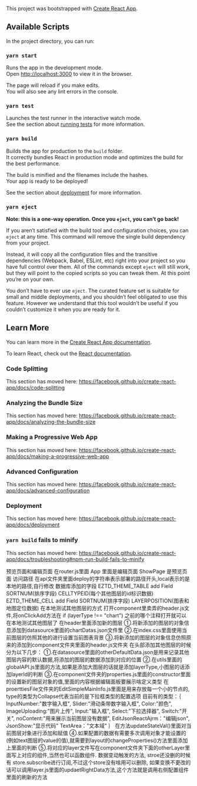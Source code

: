 This project was bootstrapped with [Create React App](https://github.com/facebook/create-react-app).

## Available Scripts

In the project directory, you can run:

### `yarn start`

Runs the app in the development mode.<br />
Open [http://localhost:3000](http://localhost:3000) to view it in the browser.

The page will reload if you make edits.<br />
You will also see any lint errors in the console.

### `yarn test`

Launches the test runner in the interactive watch mode.<br />
See the section about [running tests](https://facebook.github.io/create-react-app/docs/running-tests) for more information.

### `yarn build`

Builds the app for production to the `build` folder.<br />
It correctly bundles React in production mode and optimizes the build for the best performance.

The build is minified and the filenames include the hashes.<br />
Your app is ready to be deployed!

See the section about [deployment](https://facebook.github.io/create-react-app/docs/deployment) for more information.

### `yarn eject`

**Note: this is a one-way operation. Once you `eject`, you can’t go back!**

If you aren’t satisfied with the build tool and configuration choices, you can `eject` at any time. This command will remove the single build dependency from your project.

Instead, it will copy all the configuration files and the transitive dependencies (Webpack, Babel, ESLint, etc) right into your project so you have full control over them. All of the commands except `eject` will still work, but they will point to the copied scripts so you can tweak them. At this point you’re on your own.

You don’t have to ever use `eject`. The curated feature set is suitable for small and middle deployments, and you shouldn’t feel obligated to use this feature. However we understand that this tool wouldn’t be useful if you couldn’t customize it when you are ready for it.

## Learn More

You can learn more in the [Create React App documentation](https://facebook.github.io/create-react-app/docs/getting-started).

To learn React, check out the [React documentation](https://reactjs.org/).

### Code Splitting

This section has moved here: https://facebook.github.io/create-react-app/docs/code-splitting

### Analyzing the Bundle Size

This section has moved here: https://facebook.github.io/create-react-app/docs/analyzing-the-bundle-size

### Making a Progressive Web App

This section has moved here: https://facebook.github.io/create-react-app/docs/making-a-progressive-web-app

### Advanced Configuration

This section has moved here: https://facebook.github.io/create-react-app/docs/advanced-configuration

### Deployment

This section has moved here: https://facebook.github.io/create-react-app/docs/deployment

### `yarn build` fails to minify

This section has moved here: https://facebook.github.io/create-react-app/docs/troubleshooting#npm-run-build-fails-to-minify

预览页面和编辑页面
    在router.js里面 App 里面是编辑页面  ShowPage 是预览页面
    访问路径 在api文件夹里面deploy的字符串表示部署的路径开头,local表示的是本地的路径,自行修改
数据库添加的字段
    EZTD_THEME_TABLE add Field   SORTNUM(排序字段)  CELLTYPEID(每个其他图层的id标识数据)
    EZTD_THEME_CELL add Field   SORTNUM(排序字段)   LAYERPOSITION(图表和地图定位数据)
在本地测试其他图层的方式
    打开component里卖弄的header.js文件,将onClickAdd方法在 if (layerType !== "chart") 之前的哪个注释打开就可以在本地测试其他图层了
在header里面添加新的图层
    ①.将新添加的图层的对象信息添加到datasource里面的chartDatas.json文件里
    ②.在index.css里面使用当前图层的仿照其他的进行设置当前图表背景
    ③.将新添加的图层的对象信息仿照原来的添加到component文件夹里面的header.js文件夹
在头部添加其他图层的时候分为以下几步：
    ①.在datasource里面的otherDefaultData.json是用来记录其他图层内容的默认数据,将添加的图层的数据添加到对应的位置
    ②.在utils里面的globalAPI.js里面的方法,如果是添加大图层的话就是添加layerType,小图层的话添加layerId的判断
    ③.在component文件夹的properties.js里面的constructor里面的设置新的图层对象的值,里面的内容根据编辑面板要展示啥定义类型
        在proerttiesFile文件夹的EditSimpleMainInfo.js里面是用来存放每一个小的节点的,
        type的类型为Collapse代表当前的是下拉框类型的配置选项
        目前有的类型：｛
            InputNumber:"数字输入框",
            Slider:"滑动条带数字输入框",
            Color:"颜色",
            ImageUploading:"图片上传",
            Input:"输入框",
            Select:"下拉选择器",
            Switch:"开关",
            noContent:"用来展示当前图层没有数据",
            EditJsonReactAjrm："编辑json",
            JsonShow:"显示代码"
            TextArea："文本域"
        ｝
        在方法updateStateVal()里面对当前图层对象进行添加和赋值
    ④.如果配置的数据有需要多次调用对象才能设置的(例如text图层的value的值),就需要到layout的changeProperties()方法里面添加上里面的判断
    ⑤.将对应的layer文件写在component文件夹下面的otherLayer里面写上对应的组件,当然也可以函数组件.
数据变动触发的方法,
    stroe还没删的时候有
        store.subscribe进行订阅,不过这个store没有啥用可以删除,
    如果变换不更改的话可以调用layer.js里面的updaetRightData方法,这个方法就是调用右侧配置组件里面的刷新的方法

